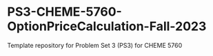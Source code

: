 # PS3-CHEME-5760-OptionPriceCalculation-Fall-2023
Template repository for Problem Set 3 (PS3) for CHEME 5760
